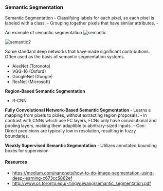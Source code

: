 ### Semantic Segmentation

Semantic Segmentation
    - Classifying labels for each pixel, so each pixel is labeled with a class.
    - Grouping together pixels that have similar attributes.
    -

An example of semantic segmentation
![semantic](https://miro.medium.com/max/2000/1*MQCvfEbbA44fiZk5GoDvhA.png)

![semantic2](https://imgur.com/a/hCBBzAE)

Some standard deep networks that have made significant contributions. Often used as the basis of semantic segmentation systems.
- AlexNet (Toronoto)
- VGG-16 (Oxford)
- GoogleNet (Google)
- ResNet (Microsoft)

**Region-Based Semantic Segmentation**
 - R-CNN
 
**Fully Convolutional Network-Based Semantic Segmentation**
    - Learns a mapping from pixels to pixles, without extracting region proposals.
    - In contrast with CNNs which use FC layers, FCNs only have convolutional and pooling layers, making them adaptible to abritrary-sized inputs.
    - Con: Direct predicions are typically low in resolution, resulting in fuzzy boundaries.

**Weakly Supervised Semantic Segmentation**
    - Utilizes annotated bounding boxes for supervision


#### Resources
- https://medium.com/nanonets/how-to-do-image-segmentation-using-deep-learning-c673cc5862ef
- http://www.cs.toronto.edu/~tingwuwang/semantic_segmentation.pdf
